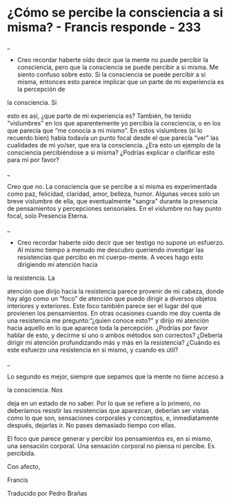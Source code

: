 # ¿Cómo se percibe la consciencia a si misma? - Francis responde - 233

_

- Creo recordar haberte o&iacute;do decir que la mente no puede percibir la consciencia, pero que la consciencia se puede percibir a si misma. Me siento confuso sobre esto. Si la consciencia se puede percibir a si misma, entonces esto parece implicar que un parte de mi experiencia es la percepci&oacute;n de 

la consciencia. Si

 esto es as&iacute;, &iquest;que parte de mi experiencia es? Tambi&eacute;n, he tenido &ldquo;vislumbres&rdquo; en los que aparentemente yo percib&iacute;a la consciencia, o en los que parec&iacute;a que &ldquo;me conoc&iacute;a a mi mismo&rdquo;. En estos vislumbres (si lo recuerdo bien) hab&iacute;a todav&iacute;a un punto focal desde el que parec&iacute;a &ldquo;ver&rdquo; las cualidades de mi yo/ser, que era la consciencia. &iquest;Era esto un ejemplo de la consciencia percibi&eacute;ndose a si misma? &iquest;Podr&iacute;as explicar o clarificar esto para m&iacute; por favor? 

_

Creo que no. La consciencia que se percibe a si misma es experimentada como paz, felicidad, claridad, amor, belleza, humor. Algunas veces solo un breve vislumbre de ella, que eventualmente &quot;sangra&quot; durante la presencia de pensamientos y percepciones sensoriales. En el vislumbre no hay punto focal, solo Presencia Eterna.

_

- Creo recordar haberte o&iacute;do decir que ser testigo no supone un esfuerzo. Al mismo tiempo a menudo me descubro queriendo investigar las resistencias que percibo en mi cuerpo-mente. A veces hago esto dirigiendo mi atenci&oacute;n hacia 

la resistencia. La

 atenci&oacute;n que dirijo hacia la resistencia parece provenir de mi cabeza, donde hay algo como un &ldquo;foco&rdquo; de atenci&oacute;n que puedo dirigir a diversos objetos interiores y exteriores. Este foco tambi&eacute;n parece ser el lugar del que provienen los pensamientos. En otras ocasiones cuando me doy cuenta de una resistencia me pregunto:&ldquo;&iquest;quien conoce esto?&rdquo; y dirijo mi atenci&oacute;n hacia aquello en lo que aparece toda la percepci&oacute;n. &iquest;Podr&iacute;as por favor hablar de esto, y decirme si uno o ambos m&eacute;todos son correctos? &iquest;Deber&iacute;a dirigir mi atenci&oacute;n profundizando m&aacute;s y m&aacute;s en la resistencia? &iquest;Cu&aacute;ndo es este esfuerzo una resistencia en si mismo, y cuando es &uacute;til?

_

Lo segundo es mejor, siempre que sepamos que la mente no tiene acceso a 

la consciencia. Nos

 deja en un estado de no saber. Por lo que se refiere a lo primero, no deber&iacute;amos resistir las resistencias que aparezcan, deber&iacute;an ser vistas como lo que son, sensaciones corporales y conceptos, e, inmediatamente despu&eacute;s, dejarlas ir. No pases demasiado tiempo con ellas. 

El foco que parece generar y percibir los pensamientos es, en si mismo, una sensaci&oacute;n corporal. Una sensaci&oacute;n corporal no piensa ni percibe. Es percibida.

Con afecto,

Francis

Traducido por Pedro Bra&ntilde;as

